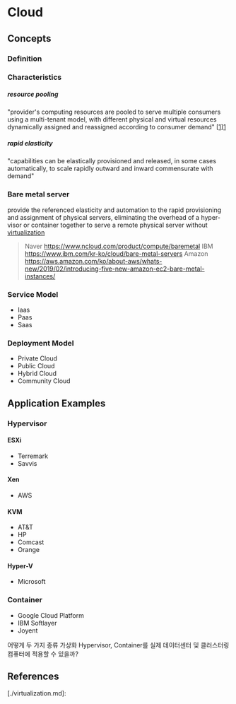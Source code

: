# Cloud

## Concepts

### Definition



### Characteristics

##### **resource pooling**

"provider's computing resources are pooled to serve multiple consumers using a multi-tenant model, with different physical and virtual resources dynamically assigned and reassigned according to consumer demand" [[1]][1]

##### **rapid elasticity**

"capabilities can be elastically provisioned and released, in some cases automatically, to scale rapidly outward and inward commensurate with demand"

### Bare metal server

 provide the referenced elasticity and automation to the rapid provisioning and assignment of physical servers, eliminating the overhead of a hyper-visor or container together to serve a remote physical server without [virtualization](./virtualization.md)

> Naver		https://www.ncloud.com/product/compute/baremetal
> IBM			https://www.ibm.com/kr-ko/cloud/bare-metal-servers
> Amazon	https://aws.amazon.com/ko/about-aws/whats-new/2019/02/introducing-five-new-amazon-ec2-bare-metal-instances/

### Service Model

- Iaas
- Paas
- Saas

### Deployment Model

- Private Cloud
- Public Cloud
- Hybrid Cloud
- Community Cloud 

## Application Examples

### Hypervisor

#### ESXi

- Terremark
- Savvis

#### Xen

- AWS

#### KVM

- AT&T
- HP
- Comcast
- Orange

#### Hyper-V

- Microsoft

### Container

- Google Cloud Platform
- IBM Softlayer
- Joyent

어떻게 두 가지 종류 가상화 Hypervisor, Container를 실제 데이터센터 및 클러스터링 컴퓨터에 적용할 수 있을까?



## References

[1]: https://nvlpubs.nist.gov/nistpubs/Legacy/SP/nistspecialpublication800-145.pdf	"P. Mell and T. Grance, The NIST Defintion of Cloud Computing: Recommendations of the National Institude of Standards and Technology, NIST Publications 800-145, 28 Sep. 2011"



[./virtualization.md]: 